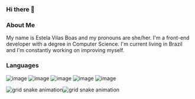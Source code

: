 ### Hi there 👋

### About Me
My name is Estela Vilas Boas and my pronouns are she/her. I'm a front-end developer with a degree in Computer Science. I'm current living in Brazil and I'm constantly working on improving myself.

### Languages
![image](https://user-images.githubusercontent.com/30927758/195652413-f637e652-3d4e-4110-8b30-4087c3aeca25.png)
 ![image](https://user-images.githubusercontent.com/30927758/195652430-080bc653-a0bc-40ea-b6f9-1de0aa8a481e.png)
 ![image](https://user-images.githubusercontent.com/30927758/195634538-563dde23-7bdc-49a7-8990-89cb9f8315f8.png)
 ![image](https://user-images.githubusercontent.com/30927758/195652476-0ccbb7f3-a8fb-4771-ab59-e6c656300f46.png)
![image](https://user-images.githubusercontent.com/30927758/195652583-b437a293-9539-4cb9-8950-b782262acc0d.png)


![grid snake animation](https://raw.githubusercontent.com/estelavilasboas/estelavilasboas/output/github-contribution-grid-snake-dark.svg#gh-dark-mode-only)![grid snake animation](https://raw.githubusercontent.com/estelavilasboas/estelavilasboas/output/github-contribution-grid-snake.svg#gh-light-mode-only)
